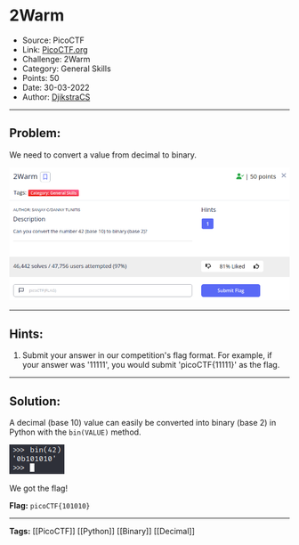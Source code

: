 # 2Warm
* Source: PicoCTF
* Link: [PicoCTF.org](https://picoctf.org/)
* Challenge: 2Warm
* Category: General Skills
* Points: 50
* Date: 30-03-2022
* Author: [DjikstraCS](https://github.com/DjikstraCS)

---
## Problem:
We need to convert a value from decimal to binary.

![](./attachments/Pasted%20image%2020220330161507.png)

---
## Hints:
1. Submit your answer in our competition's flag format. For example, if your answer was '11111', you would submit 'picoCTF{11111}' as the flag.

---

## Solution:
A decimal (base 10) value can easily be converted into binary (base 2) in Python with the `bin(VALUE)` method. 

![](./attachments/Pasted%20image%2020220330163158.png)

We got the flag!

**Flag:** `picoCTF{101010}`

---
**Tags:** [[PicoCTF]] [[Python]] [[Binary]] [[Decimal]]